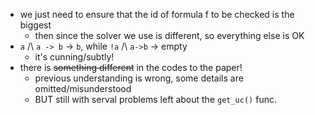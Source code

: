 - we just need to ensure that the id of formula f to be checked is the biggest
    - then since the solver we use is different, so everything else is OK
- `a` /\ `a -> b` -> `b`, while `!a` /\ `a->b` -> empty
    - it's cunning/subtly!
- there is ~~something different~~ in the codes to the paper!
    - previous understanding is wrong, some details are omitted/misunderstood
    - BUT still with serval problems left about the `get_uc()` func.
